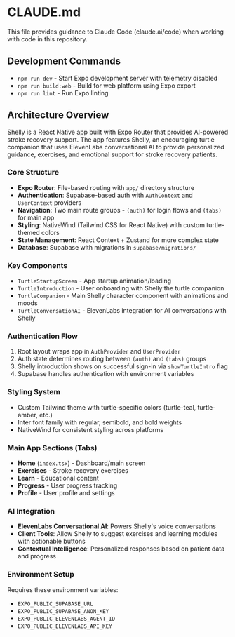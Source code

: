 # CLAUDE.md

This file provides guidance to Claude Code (claude.ai/code) when working with code in this repository.

## Development Commands

- `npm run dev` - Start Expo development server with telemetry disabled
- `npm run build:web` - Build for web platform using Expo export
- `npm run lint` - Run Expo linting

## Architecture Overview

Shelly is a React Native app built with Expo Router that provides AI-powered stroke recovery support. The app features Shelly, an encouraging turtle companion that uses ElevenLabs conversational AI to provide personalized guidance, exercises, and emotional support for stroke recovery patients.

### Core Structure
- **Expo Router**: File-based routing with `app/` directory structure
- **Authentication**: Supabase-based auth with `AuthContext` and `UserContext` providers
- **Navigation**: Two main route groups - `(auth)` for login flows and `(tabs)` for main app
- **Styling**: NativeWind (Tailwind CSS for React Native) with custom turtle-themed colors
- **State Management**: React Context + Zustand for more complex state
- **Database**: Supabase with migrations in `supabase/migrations/`

### Key Components
- `TurtleStartupScreen` - App startup animation/loading
- `TurtleIntroduction` - User onboarding with Shelly the turtle companion
- `TurtleCompanion` - Main Shelly character component with animations and moods
- `TurtleConversationAI` - ElevenLabs integration for AI conversations with Shelly

### Authentication Flow
1. Root layout wraps app in `AuthProvider` and `UserProvider`
2. Auth state determines routing between `(auth)` and `(tabs)` groups
3. Shelly introduction shows on successful sign-in via `showTurtleIntro` flag
4. Supabase handles authentication with environment variables

### Styling System
- Custom Tailwind theme with turtle-specific colors (turtle-teal, turtle-amber, etc.)
- Inter font family with regular, semibold, and bold weights
- NativeWind for consistent styling across platforms

### Main App Sections (Tabs)
- **Home** (`index.tsx`) - Dashboard/main screen
- **Exercises** - Stroke recovery exercises
- **Learn** - Educational content
- **Progress** - User progress tracking
- **Profile** - User profile and settings

### AI Integration
- **ElevenLabs Conversational AI**: Powers Shelly's voice conversations
- **Client Tools**: Allow Shelly to suggest exercises and learning modules with actionable buttons
- **Contextual Intelligence**: Personalized responses based on patient data and progress

### Environment Setup
Requires these environment variables:
- `EXPO_PUBLIC_SUPABASE_URL`
- `EXPO_PUBLIC_SUPABASE_ANON_KEY`
- `EXPO_PUBLIC_ELEVENLABS_AGENT_ID`
- `EXPO_PUBLIC_ELEVENLABS_API_KEY`